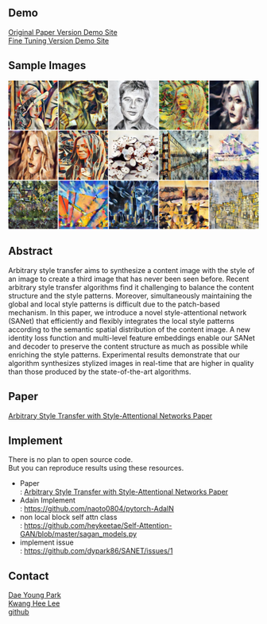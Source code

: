 ## Demo
[Original Paper Version Demo Site](http://style.airi.kr/ori_demo)<br>
[Fine Tuning Version Demo Site](http://style.airi.kr/demo)

## Sample Images
![ex_screenshot](./images/head.jpg)

## Abstract
Arbitrary style transfer aims to synthesize a content image with the style of an image to create a third image that has never been seen before. Recent arbitrary style transfer algorithms find it challenging to balance the content structure and the style patterns. Moreover, simultaneously maintaining the global and local style patterns is difficult due to the patch-based mechanism. In this paper, we introduce a novel style-attentional network (SANet) that efficiently and flexibly integrates the local style patterns according to the semantic spatial distribution of the content image. A new identity loss function and multi-level feature embeddings enable our SANet and decoder to preserve the content structure as much as possible while enriching the style patterns. Experimental results demonstrate that our algorithm synthesizes stylized images in real-time that are higher in quality than those produced by the state-of-the-art algorithms.

## Paper
[Arbitrary Style Transfer with Style-Attentional Networks Paper](https://arxiv.org/abs/1812.02342)

## Implement
There is no plan to open source code.<br>
But you can reproduce results using these resources.
- Paper<br>
  : [Arbitrary Style Transfer with Style-Attentional Networks Paper](https://arxiv.org/abs/1812.02342)
- Adain Implement<br>
  : https://github.com/naoto0804/pytorch-AdaIN
- non local block self attn class<br>
  : https://github.com/heykeetae/Self-Attention-GAN/blob/master/sagan_models.py
- implement issue<br>
  : https://github.com/dypark86/SANET/issues/1

## Contact
[Dae Young Park](mailto:likebullet86@gmail.com) <br>
[Kwang Hee Lee](mailto:lkwanghee@gmail.com) <br>
[github](https://github.com/dypark86/SANET)
